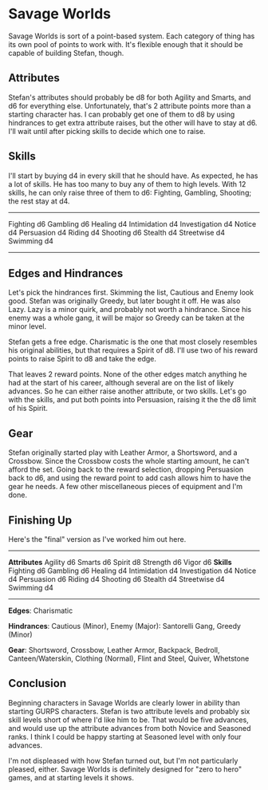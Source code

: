 <!--
 Copyright 2024 David Terhune. All rights reserved.
-->

# Savage Worlds

Savage Worlds is sort of a point-based system.  Each category of thing has its own pool of points to work with.  It's flexible enough that it should be capable of building Stefan, though.

## Attributes

Stefan's attributes should probably be d8 for both Agility and Smarts, and d6 for everything else.  Unfortunately, that's 2 attribute points more than a starting character has.  I can probably get one of them to d8 by using hindrances to get extra attribute raises, but the other will have to stay at d6.  I'll wait until after picking skills to decide which one to raise.

## Skills

I'll start by buying d4 in every skill that he should have.  As expected, he has a lot of skills.  He has too many to buy any of them to high levels.  With 12 skills, he can only raise three of them to d6: Fighting, Gambling, Shooting; the rest stay at d4.
<!-- markdownlint-disable MD035 -->

-------------- ----
Fighting         d6
Gambling         d6
Healing          d4
Intimidation     d4
Investigation    d4
Notice           d4
Persuasion       d4
Riding           d4
Shooting         d6
Stealth          d4
Streetwise       d4
Swimming         d4
-------------- ----

## Edges and Hindrances

Let's pick the hindrances first.  Skimming the list, Cautious and Enemy look good.  Stefan was originally Greedy, but later bought it off.  He was also Lazy.  Lazy is a minor quirk, and probably not worth a hindrance.  Since his enemy was a whole gang, it will be major so Greedy can be taken at the minor level.

Stefan gets a free edge.  Charismatic is the one that most closely resembles his original abilities, but that requires a Spirit of d8.  I'll use two of his reward points to raise Spirit to d8 and take the edge.

That leaves 2 reward points.  None of the other edges match anything he had at the start of his career, although several are on the list of likely advances.  So he can either raise another attribute, or two skills.  Let's go with the skills, and put both points into Persuasion, raising it the the d8 limit of his Spirit.

## Gear

Stefan originally started play with Leather Armor, a Shortsword, and a Crossbow.  Since the Crossbow costs the whole starting amount, he can't afford the set.  Going back to the reward selection, dropping Persuasion back to d6, and using the reward point to add cash allows him to have the gear he needs.  A few other miscellaneous pieces of equipment and I'm done.

## Finishing Up

Here's the "final" version as I've worked him out here.

--------------- ----
**Attributes**
Agility           d6
Smarts            d6
Spirit            d8
Strength          d6
Vigor             d6
**Skills**
Fighting          d6
Gambling          d6
Healing           d4
Intimidation      d4
Investigation     d4
Notice            d4
Persuasion        d6
Riding            d4
Shooting          d6
Stealth           d4
Streetwise        d4
Swimming          d4
--------------- ----

**Edges**: Charismatic

**Hindrances**: Cautious (Minor), Enemy (Major): Santorelli Gang, Greedy (Minor)

**Gear**: Shortsword, Crossbow, Leather Armor, Backpack, Bedroll, Canteen/Waterskin, Clothing (Normal), Flint and Steel, Quiver, Whetstone

<!-- markdownlint-enable MD035 -->

## Conclusion

Beginning characters in Savage Worlds are clearly lower in ability than starting GURPS characters.  Stefan is two attribute levels and probably six skill levels short of where I'd like him to be.  That would be five advances, and would use up the attribute advances from both Novice and Seasoned ranks.  I think I could be happy starting at Seasoned level with only four advances.

I'm not displeased with how Stefan turned out, but I'm not particularly pleased, either.  Savage Worlds is definitely designed for "zero to hero" games, and at starting levels it shows.
